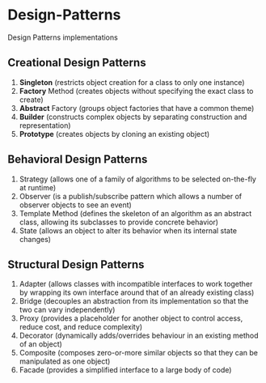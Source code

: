 # Design-Patterns
Design Patterns implementations

## Creational Design Patterns
1. __Singleton__ (restricts object creation for a class to only one instance)
1. __Factory__ Method (creates objects without specifying the exact class to create)
1. __Abstract__ Factory (groups object factories that have a common theme)
1. __Builder__ (constructs complex objects by separating construction and representation)
1. __Prototype__ (creates objects by cloning an existing object)

## Behavioral Design Patterns
1. Strategy (allows one of a family of algorithms to be selected on-the-fly at runtime)
1. Observer (is a publish/subscribe pattern which allows a number of observer objects to see an event)
1. Template Method (defines the skeleton of an algorithm as an abstract class, allowing its subclasses to provide concrete behavior)
1. State (allows an object to alter its behavior when its internal state changes)

## Structural Design Patterns
1. Adapter (allows classes with incompatible interfaces to work together by wrapping its own interface around that of an already existing class)
1. Bridge (decouples an abstraction from its implementation so that the two can vary independently)
1. Proxy (provides a placeholder for another object to control access, reduce cost, and reduce complexity)
1. Decorator (dynamically adds/overrides behaviour in an existing method of an object)
1. Composite (composes zero-or-more similar objects so that they can be manipulated as one object)
1. Facade (provides a simplified interface to a large body of code)
